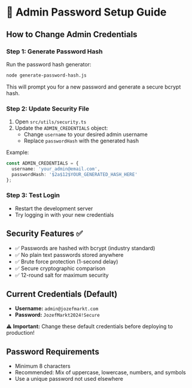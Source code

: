 # 🔐 Admin Password Setup Guide

## How to Change Admin Credentials

### Step 1: Generate Password Hash
Run the password hash generator:
```bash
node generate-password-hash.js
```

This will prompt you for a new password and generate a secure bcrypt hash.

### Step 2: Update Security File
1. Open `src/utils/security.ts`
2. Update the `ADMIN_CREDENTIALS` object:
   - Change `username` to your desired admin username
   - Replace `passwordHash` with the generated hash

Example:
```typescript
const ADMIN_CREDENTIALS = {
  username: 'your_admin@email.com',
  passwordHash: '$2a$12$YOUR_GENERATED_HASH_HERE'
};
```

### Step 3: Test Login
- Restart the development server
- Try logging in with your new credentials

## Security Features ✅
- ✅ Passwords are hashed with bcrypt (industry standard)
- ✅ No plain text passwords stored anywhere
- ✅ Brute force protection (1-second delay)
- ✅ Secure cryptographic comparison
- ✅ 12-round salt for maximum security

## Current Credentials (Default)
- **Username:** `admin@jozefmarkt.com`
- **Password:** `JozefMarkt2024!Secure`

⚠️ **Important:** Change these default credentials before deploying to production!

## Password Requirements
- Minimum 8 characters
- Recommended: Mix of uppercase, lowercase, numbers, and symbols
- Use a unique password not used elsewhere


